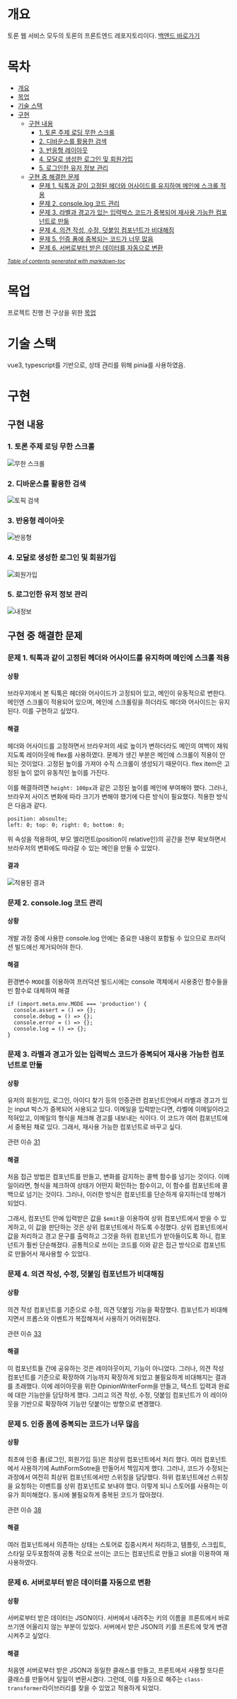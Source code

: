 # 개요

토론 웹 서비스 모두의 토론의 프론트엔드 레포지토리이다.
[백엔드 바로가기](https://github.com/HaejinYang/every-discussion-backend)

# 목차

- [개요](#--)
- [목업](#--)
- [기술 스택](#-----)
- [구현](#--)
    * [구현 내용](#-----)
        + [1. 토론 주제 로딩 무한 스크롤](#1----------------)
        + [2. 디바운스를 활용한 검색](#2-------------)
        + [3. 반응형 레이아웃](#3---------)
        + [4. 모달로 생성한 로그인 및 회원가입](#4-------------------)
        + [5. 로그인한 유저 정보 관리](#5--------------)
    * [구현 중 해결한 문제](#-----------)
        + [문제 1. 틱톡과 같이 고정된 헤더와 어사이드를 유지하며 메인에 스크롤 적용](#---1-------------------------------------)
        + [문제 2. console.log 코드 관리](#---2-consolelog------)
        + [문제 3. 라벨과 경고가 있는 입력박스 코드가 중복되어 재사용 가능한 컴포넌트로 만듦](#---3------------------------------------------)
        + [문제 4. 의견 작성, 수정, 덧붙임 컴포넌트가 비대해짐](#---4--------------------------)
        + [문제 5. 인증 폼에 중복되는 코드가 너무 많음](#---5---------------------)
        + [문제 6. 서버로부터 받은 데이터를 자동으로 변환](#---6----------------------)

<small><i><a href='http://ecotrust-canada.github.io/markdown-toc/'>Table of contents generated with markdown-toc</a></i></small>


# 목업

프로젝트 진행 전 구상을 위한 [목업](https://ovenapp.io/view/vHYglcf3PXrqDKcqUOXYsBKKf7CJflvs/OvHxh)

# 기술 스택

vue3, typescript를 기반으로, 상태 관리를 위해 pinia를 사용하였음.

# 구현

## 구현 내용

### 1. 토론 주제 로딩 무한 스크롤

![무한 스크롤](./references/홈화면-로딩중.gif)

### 2. 디바운스를 활용한 검색

![토픽 검색](./references/토론생성중검색.gif)

### 3. 반응형 레이아웃

![반응형](./references/반응형.gif)

### 4. 모달로 생성한 로그인 및 회원가입

![회원가입](./references/인증폼.gif)

### 5. 로그인한 유저 정보 관리

![내정보](./references/내정보.gif)

## 구현 중 해결한 문제

### 문제 1. 틱톡과 같이 고정된 헤더와 어사이드를 유지하며 메인에 스크롤 적용

#### 상황

브라우저에서 본 틱톡은 헤더와 어사이드가 고정되어 있고, 메인이 유동적으로 변한다. 메인엔 스크롤이 적용되어 있으며, 메인에 스크롤링을 하더라도 헤더와 어사이드는 유지된다. 이를 구현하고 싶었다.

#### 해결

헤더와 어사이드를 고정하면서 브라우저의 세로 높이가 변하더라도 메인의 여백이 채워지도록 레이아웃에 flex를 사용하였다. 문제가 생긴 부분은 메인에 스크롤이 적용이 안되는 것이었다.
고정된 높이를 가져야 수직 스크롤이 생성되기 때문이다. flex item은 고정된 높이 없이 유동적인 높이를 가진다.

이를 해결하려면 `height: 100px`과 같은 고정된 높이를 메인에 부여해야 했다.
그러나, 브라우저 사이즈 변화에 따라 크기가 변해야 했기에 다른 방식이 필요했다.
적용한 방식은 다음과 같다.

```
position: absoulte;
left: 0; top: 0; right: 0; bottom: 0;
```

위 속성을 적용하여, 부모 엘리먼트(position이 relative인)의 공간을 전부 확보하면서 브라우저의 변화에도 따라갈 수 있는 메인을 만들 수 있었다.

#### 결과

![적용된 결과](./references/홈화면.gif)

### 문제 2. console.log 코드 관리

#### 상황

개발 과정 중에 사용한 console.log 안에는 중요한 내용이 포함될 수 있으므로 프러덕션 빌드에선 제거되어야 한다.

#### 해결

환경변수 `MODE`를 이용하여 프러덕션 빌드시에는 console 객체에서 사용중인 함수들을 빈 함수로 대체하여 해결

```
if (import.meta.env.MODE === 'production') {
  console.assert = () => {};
  console.debug = () => {};
  console.error = () => {};
  console.log = () => {};
}
```

### 문제 3. 라벨과 경고가 있는 입력박스 코드가 중복되어 재사용 가능한 컴포넌트로 만듦

#### 상황

유저의 회원가입, 로그인, 아이디 찾기 등의 인증관련 컴포넌트안에서 라벨과 경고가 있는 input 박스가 중복되어 사용되고 있다.
이메일을 입력받는다면, 라벨에 이메일이라고 적혀있고, 이메일의 형식을 체크해 경고를 내보내는 식이다.
이 코드가 여러 컴포넌트에서 중복된 채로 있다. 그래서, 재사용 가능한 컴포넌트로 바꾸고 싶다.

관련 이슈 [31](https://github.com/HaejinYang/every-discussion-frontend/issues/31)

#### 해결

처음 접근 방법은 컴포넌트를 만들고, 변화를 감지하는 콜백 함수를 넘기는 것이다.
이메일이라면, 형식을 체크하여 상태가 어떤지 확인하는 함수이고, 이 함수를 컴포넌트에 콜백으로 넘기는 것이다.
그러나, 이러한 방식은 컴포넌트를 단순하게 유지하는데 방해가 되었다.

그래서, 컴포넌트 안에 입력받은 값을 `$emit`을 이용하여 상위 컴포넌트에서 받을 수 있게하고, 이 값을 판단하는 것은 상위 컴포넌트에서 하도록 수정했다.
상위 컴포넌트에서 값을 처리하고 경고 문구를 출력하고 그것을 하위 컴포넌트가 받아들이도록 하니, 컴포넌트가 훨씬 단순해졌다.
공통적으로 쓰이는 코드를 이와 같은 접근 방식으로 컴포넌트로 만들어서 재사용할 수 있었다.

### 문제 4. 의견 작성, 수정, 덧붙임 컴포넌트가 비대해짐

#### 상황

의견 작성 컴포넌트를 기준으로 수정, 의견 덧붙임 기능을 확장했다.
컴포넌트가 비대해지면서 프롭스와 이벤트가 복잡해져서 사용하기 어려워졌다.

관련 이슈 [33](https://github.com/HaejinYang/every-discussion-frontend/issues/33)

#### 해결

이 컴포넌트들 간에 공유하는 것은 레이아웃이지, 기능이 아니었다.
그러나, 의견 작성 컴포넌트를 기준으로 확장하여 기능까지 확장하게 되었고 불필요하게 비대해지는 결과를 초래했다.
이에 레이아웃을 위한 OpinionWriterForm을 만들고, 텍스트 입력과 완료에 대한 기능만을 담당하게 했다.
그리고 의견 작성, 수정, 덧붙임 컴포넌트가 이 레이아웃을 기반으로 확장하여 기능만 덧붙이는 방향으로 변경했다.

### 문제 5. 인증 폼에 중복되는 코드가 너무 많음

#### 상황

최초에 인증 폼(로그인, 회원가입 등)은 최상위 컴포넌트에서 처리 했다.
여러 컴포넌트에서 사용하기에 AuthFormSotre을 만들어서 책임지게 했다.
그러나, 코드가 수정되는 과정에서 여전히 최상위 컴포넌트에서만 스위칭을 담당했다.
하위 컴포넌트에선 스위칭을 요청하는 이벤트를 상위 컴포넌트로 보내야 했다.
이렇게 되니 스토어를 사용하는 이유가 희미해졌다. 동시에 불필요하게 중복된 코드가 많아졌다.

관련 이슈 [38](https://github.com/HaejinYang/every-discussion-frontend/issues/38)

#### 해결

여러 컴포넌트에서 의존하는 상태는 스토어로 집중시켜서 처리하고, 템플릿, 스크립트, 스타일 모두포함하여 공통 적으로 쓰이는 코드는 컴포넌트로 만들고 slot을 이용하여 재사용하였다.

### 문제 6. 서버로부터 받은 데이터를 자동으로 변환

#### 상황

서버로부터 받은 데이터는 JSON이다. 서버에서 내려주는 키의 이름을 프론트에서 바로 쓰기엔 어울리지 않는 부분이 있었다.
서버에서 받은 JSON의 키를 프론트에 맞게 변경시켜주고 싶었다.

#### 해결

처음엔 서버로부터 받은 JSON과 동일한 클래스를 만들고, 프론트에서 사용할 또다른 클래스를 만들어서 일일이 변환시켰다. 그런데, 이를 자동으로 해주는 `class-transformer`라이브러리를 찾을 수 있었고
적용하게 되었다.
